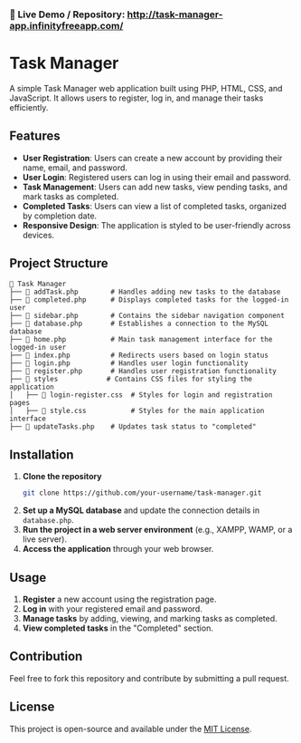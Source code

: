 ### 🔗 Live Demo / Repository: http://task-manager-app.infinityfreeapp.com/

# Task Manager

A simple Task Manager web application built using PHP, HTML, CSS, and JavaScript. It allows users to register, log in, and manage their tasks efficiently.

## Features
- **User Registration**: Users can create a new account by providing their name, email, and password.
- **User Login**: Registered users can log in using their email and password.
- **Task Management**: Users can add new tasks, view pending tasks, and mark tasks as completed.
- **Completed Tasks**: Users can view a list of completed tasks, organized by completion date.
- **Responsive Design**: The application is styled to be user-friendly across devices.

## Project Structure
```
📂 Task Manager
├── 📄 addTask.php        # Handles adding new tasks to the database
├── 📄 completed.php      # Displays completed tasks for the logged-in user
├── 📄 sidebar.php        # Contains the sidebar navigation component
├── 📄 database.php       # Establishes a connection to the MySQL database
├── 📄 home.php           # Main task management interface for the logged-in user
├── 📄 index.php          # Redirects users based on login status
├── 📄 login.php          # Handles user login functionality
├── 📄 register.php       # Handles user registration functionality
├── 📂 styles            # Contains CSS files for styling the application
│   ├── 📄 login-register.css  # Styles for login and registration pages
│   ├── 📄 style.css           # Styles for the main application interface
├── 📄 updateTasks.php    # Updates task status to "completed"
```

## Installation
1. **Clone the repository**
   ```sh
   git clone https://github.com/your-username/task-manager.git
   ```
2. **Set up a MySQL database** and update the connection details in `database.php`.
3. **Run the project in a web server environment** (e.g., XAMPP, WAMP, or a live server).
4. **Access the application** through your web browser.

## Usage
1. **Register** a new account using the registration page.
2. **Log in** with your registered email and password.
3. **Manage tasks** by adding, viewing, and marking tasks as completed.
4. **View completed tasks** in the "Completed" section.

## Contribution
Feel free to fork this repository and contribute by submitting a pull request.

## License
This project is open-source and available under the [MIT License](LICENSE).
